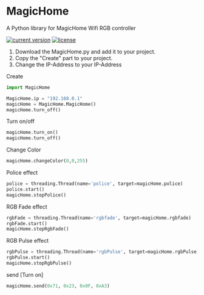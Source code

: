 # MagicHome
A Python library for MagicHome Wifi RGB controller

[![current version](https://img.shields.io/badge/current%20version-1.0.1-green.svg)](https://github.com/marcelbohland/MagicHome/releases/tag/1.0.1)
[![license](https://img.shields.io/badge/license-Apache%20License%202.0-red.svg)](https://github.com/marcelbohland/MagicHome/blob/main/LICENSE)

1. Download the MagicHome.py and add it to your project.
2. Copy the "Create" part to your project.
3. Change the IP-Address to your IP-Address

Create
````python
import MagicHome

MagicHome.ip = "192.168.0.1"
magicHome = MagicHome.MagicHome()
magicHome.turn_off()
````

Turn on/off
````python
magicHome.turn_on()
magicHome.turn_off()
````

Change Color
````python
magicHome.changeColor(0,0,255)
````
Police effect
````python
police = threading.Thread(name='police', target=magicHome.police)
police.start()
magicHome.stopPolice()
````
RGB Fade effect
````python
rgbFade = threading.Thread(name='rgbfade', target=magicHome.rgbfade)
rgbFade.start()
magicHome.stopRgbFade()
````
RGB Pulse effect
````python
rgbPulse = threading.Thread(name='rgbPulse', target=magicHome.rgbPulse)
rgbPulse.start()
magicHome.stopRgbPulse()
````

send [Turn on]
````python
magicHome.send(0x71, 0x23, 0x0F, 0xA3)
````
